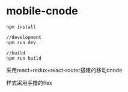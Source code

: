 # mobile-cnode

```
npm install

//development
npm run dev

//build
npm run build
```

采用react+redux+react-router搭建的移动cnode

样式采用手撸的flex


